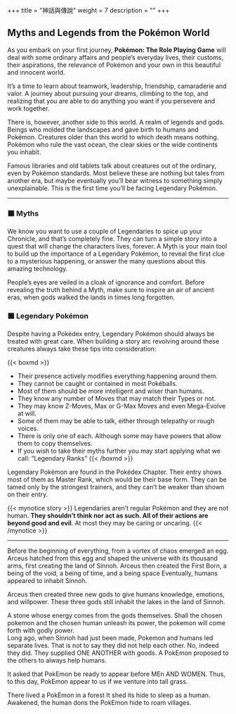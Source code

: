 +++
title = "神話與傳說"
weight = 7
description = ""
+++

## Myths and Legends from the Pokémon World
As  you  embark  on  your  first  journey,  **Pokémon:  The Role Playing Game** will deal with some ordinary affairs  and  people’s  everyday  lives,  their  customs,  their  aspirations, the relevance of Pokémon and your own in this beautiful and innocent world.

It’s  a  time  to  learn  about  teamwork,  leadership,  friendship,  camaraderie  and  valor.  A  journey  about  pursuing your dreams, climbing to the top, and realizing  that  you  are  able  to  do  anything  you  want  if  you  persevere and work together.

There is, however, another side to this world. A realm of legends and gods. Beings who molded the landscapes  and  gave  birth  to  humans  and  Pokémon.  Creatures older  than  this  world  to  which  death  means  nothing.  Pokémon who rule the vast ocean, the clear skies or the  wide continents you inhabit.

Famous  libraries  and  old  tablets  talk  about  creatures out  of  the  ordinary,  even  by  Pokémon  standards.  Most  believe  these  are  nothing  but  tales  from  another  era, but maybe eventually you’ll bear witness to something  simply  unexplainable.  This  is  the  first  time  you’ll  be  facing Legendary Pokémon.

---
### ⬛ Myths
We  know  you  want  to  use  a  couple  of  Legendaries  to spice up your Chronicle, and that’s completely fine. They can turn a simple story into a quest that will change the characters lives, forever.
A  Myth  is  your  main  tool  to  build  up  the  importance of  a  Legendary  Pokémon,  to  reveal  the  first  clue  to  a  mysterious  happening,  or  answer  the  many  questions about this amazing technology.

People’s  eyes  are  veiled  in  a  cloak  of  ignorance  and  comfort. Before revealing the truth behind a Myth, make sure to inspire an air of ancient eras, when gods walked the lands in times long forgotten.

### ⬛ Legendary Pokémon
Despite  having  a  Pokédex  entry,  Legendary  Pokémon should always be treated with great care. When building a story arc revolving around these creatures always take these tips into consideration:

{{< boxmd >}}
* Their presence actively modifies everything  happening around them.
* They cannot be caught or contained in most Pokéballs.
* Most of them should be more intelligent and wiser than humans.
* They know any number of Moves that may match their Types or not.
* They may know Z-Moves, Max or G-Max Moves and even Mega-Evolve at will.
* Some of them may be able to talk, either through telepathy or rough voices.
* There is only one of each. Although some may have powers that allow them to copy themselves. 
* If you wish to take their myths further you may start applying what we call: “Legendary Ranks”
{{< /boxmd >}}

Legendary Pokémon are found in the Pokédex Chapter. 
Their entry shows most of them as Master Rank, which would be their base form. They can be tamed only by the strongest trainers, and they can’t be weaker than shown on their entry.

{{< mynotice story >}}
Legendaries  aren’t  regular  Pokémon  and they are not human. 
**They shouldn’t think nor act as such. All  of  their  actions  are  beyond good and evil**. At most they may be  caring or uncaring.
{{< /mynotice >}}

---

<div class="mythos">
Before the beginning of everything, from a vortex of chaos emerged an egg. Arceus hatched from this egg and shaped the universe with its thousand arms, first creating the land of Sinnoh. 
Arceus then created the First Born, a being of the void, a being of time, and a being space Eventually, humans appeared to inhabit Sinnoh.

Arceus then created three new gods to give humans knowledge, emotions, and willpower. These three gods still inhabit the lakes in the land of Sinnoh.
</div>
<div class="mythos">
A stone whose energy comes from the gods themselves.
Shall the chosen pokemon and the chosen human unleash its power, the pokemon will come forth with godly power.
</div>
<div class="mythos">
Long ago, when Sinnoh had just been made, Pokemon and humans led separate lives.
That is not to say they did not help each other. No, indeed they did. They supplied ONE ANOTHER with goods. A PokEmon proposed to the others to always help humans.

It asked that PokEmon be ready to appear before MEn AND WOMEN. 
Thus, to this day, PokEmon appear to us if we venture into tall grass.
</div>
<div class="mythos">
There lived a PokEmon in a forest It shed its hide to sleep as a human.
Awakened, the human dons the PokEmon hide to roam villages.
</div>